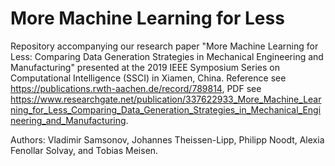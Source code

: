 # More Machine Learning for Less

Repository accompanying our research paper "More Machine Learning for Less: Comparing Data Generation Strategies in Mechanical Engineering and Manufacturing" presented at the 2019 IEEE Symposium Series on Computational Intelligence (SSCI) in Xiamen, China. Reference see https://publications.rwth-aachen.de/record/789814, PDF see https://www.researchgate.net/publication/337622933_More_Machine_Learning_for_Less_Comparing_Data_Generation_Strategies_in_Mechanical_Engineering_and_Manufacturing.

Authors: Vladimir Samsonov, Johannes Theissen-Lipp, Philipp Noodt, Alexia Fenollar Solvay, and Tobias Meisen.